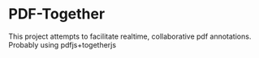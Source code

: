 PDF-Together
============

This project attempts to facilitate realtime, collaborative pdf annotations. Probably using pdfjs+togetherjs
